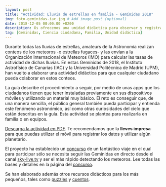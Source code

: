 ```yaml
---
layout: post
title: "Actividad: Lluvia de estrellas en familia - Gemínidas 2018"
img: foto-geminidas-iac.jpg # Add image post (optional)
date: 2018-12-05 00:00:00 +0200
description: Os ofrecemos una unidad didáctica para observar y registrar la lluvia de estrellas de las Gemínidas. # Add post description (optional)
tag: [Geminidas, Ciencia ciudadana, Familia, Unidad didáctica]
---
```

Durante todas las lluvias de estrellas, amateurs de la Astronomía realizan conteos de los meteoros -o estrellas fugaces- y las envían a la Organización Internacional de Meteoros (IMO) para calcular las tasas de actividad de dichas lluvias. En estas Gemínidas de 2018, el Instituto Astrofísico de Canarias (IAC) y la Universidad Politécnica de Madrid (UPM), han vuelto a elaborar una actividad didáctica para que cualquier ciudadano pueda colaborar en estos conteos.

La guía describe el procedimiento a seguir, por medio de unas apps que los ciudadanos tienen que tener instaladas previamente en sus dispositivos móviles y utilizando un material muy básico. El reto es conseguir que, de una manera sencilla, el público general también pueda participar y entienda este fenómeno astronómico, así como otras curiosidades del cielo que están descritas en la guía. Esta actividad se plantea para realizarla en familia o en equipos.

[Descarga la actividad en PDF](../assets/docs/actividad-didactica-geminidas-familia.pdf). Te recomendamos que la **lleves impresa** para que puedas utilizar el móvil para registrar los datos y utilizar algún planetario.

El proyecto ha establecido un [concurso](/concurso-viaje/) de un fantástico viaje en el cual para participar sólo se necesita seguir las Gemínidas en directo desde el canal [sky-live.tv](http://sky-live.tv) y ser el más rápido detectando los meteoros. Lee todas las bases y detalles en la página del [concurso](/concurso-viaje/).

Se han elaborado además otros recursos didácticos para los más pequeños, tales como [puzzles](/puzzle/) y [cuentos](/cuentos/).
